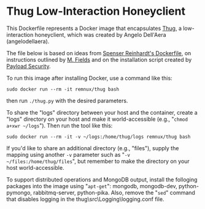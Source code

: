 # Thug Low-Interaction Honeyclient

This Dockerfile represents a Docker image that encapsulates [Thug][1], a low-interaction honeyclient, which was created by Angelo Dell'Aera (angelodellaera).

The file below is based on ideas from [Spenser Reinhardt's Dockerfile][2], on instructions outlined by [M. Fields][3] and on the installation script created by [Payload Security][4].

To run this image after installing Docker, use a command like this:

    sudo docker run --rm -it remnux/thug bash

then run `./thug.py` with the desired parameters.

To share the "logs" directory between your host and the container, create a "logs" directory on your host and make it world-accessible (e.g., "`chmod a+xwr ~/logs`"). Then run the tool like this:

    sudo docker run --rm -it -v ~/logs:/home/thug/logs remnux/thug bash

If you'd like to share an additional directory (e.g., "files"), supply the mapping using another `-v` parameter such as "`-v ~/files:/home/thug/files`", but remember to make the directory on your host world-accessible.

To support distributed operations and MongoDB output, install the folloging packages into the image using "`apt-get`": mongodb, mongodb-dev, python-pymongo, rabbitmq-server, python-pika. Also, remove the "`sed`" command that disables
logging in the thug\src\Logging\logging.conf file.

  [1]: https://github.com/buffer/thug
  [2]: https://registry.hub.docker.com/u/sreinhardt/honeynet/dockerfile
  [3]: https://twitter.com/shakey_1
  [4]: https://github.com/PayloadSecurity/VxCommunity/blob/master/bash/thuginstallation.sh
